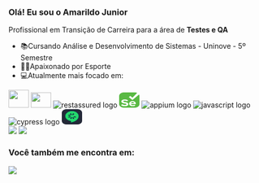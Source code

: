 ### Olá! Eu sou o Amarildo Junior
Profissional em Transição de Carreira para a área de **Testes e QA**
- 📚Cursando Análise e Desenvolvimento de Sistemas - Uninove - 5º Semestre
- 🏋🏻Apaixonado por Esporte
- 💻Atualmente mais focado em:
<div display="inline">
  <img width="40" height="35" src="https://cdn.jsdelivr.net/gh/devicons/devicon@latest/icons/java/java-original-wordmark.svg" /> 
  <img width="40" height="30" src="https://cdn.jsdelivr.net/gh/devicons/devicon@latest/icons/junit/junit-plain-wordmark.svg" />
  <img src="https://avatars.githubusercontent.com/u/19369327?s=280&v=4" height="30" width="40" alt="restassured logo" />
  <img src="https://raw.githubusercontent.com/tandpfun/skill-icons/59059d9d1a2c092696dc66e00931cc1181a4ce1f/icons/Selenium.svg" height="30" width="40" alt="selenium logo"  />
  <img src="https://www.svgrepo.com/show/353413/appium.svg" height="30" width="40" alt="appium logo"  />
  <img src="https://cdn.jsdelivr.net/gh/devicons/devicon/icons/javascript/javascript-original.svg" height="30" width="40" alt="javascript logo"  />
  <img src="https://asset.brandfetch.io/idIq_kF0rb/idv3zwmSiY.jpeg?updated=1667565306852" height="30" width="40" alt="cypress logo"  />
  <img src="https://raw.githubusercontent.com/tandpfun/skill-icons/59059d9d1a2c092696dc66e00931cc1181a4ce1f/icons/Gherkin-Dark.svg" height="30" width="40" alt="gherkin logo"  />
  <!--<img width="40" height="30" src="https://cdn.jsdelivr.net/gh/devicons/devicon@latest/icons/selenium/selenium-original.svg" /> --> 
  <!--<img width="40" height="30" src="https://cdn.jsdelivr.net/gh/devicons/devicon@latest/icons/maven/maven-original.svg" /> -->
  <!--<img width="40" height="30" src="https://cdn.jsdelivr.net/gh/devicons/devicon@latest/icons/gradle/gradle-original-wordmark.svg" /> -->
</div>

<div>
  <img height= "180em" src="https://github-readme-stats.vercel.app/api?username=juniormaza&show_icons=true&theme=dark#gh-dark-mode-only&include_all_commits=true"/>
  <img height="180" width="auto" src="https://github-readme-stats.vercel.app/api/top-langs/?username=juniormaza&layout=compact&langs_count=16&theme=dark#gh-dark-mode-only"/>
</div>

### Você também me encontra em:
<a href="https://www.linkedin.com/in/amarildo-dutra-barreto-junior">
 <img src="https://img.shields.io/badge/linkedin-%230077B5.svg?style=for-the-badge&logo=linkedin&logoColor=white" />
<a/>
             
          
